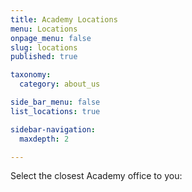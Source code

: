 ```yaml
---
title: Academy Locations
menu: Locations
onpage_menu: false
slug: locations
published: true

taxonomy:
  category: about_us

side_bar_menu: false
list_locations: true

sidebar-navigation:
  maxdepth: 2

---
```


Select the closest Academy office to you:
